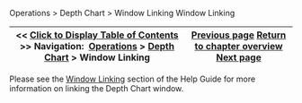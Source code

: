 ﻿
Operations \> Depth Chart \> Window Linking
Window Linking

| \<\< [Click to Display Table of Contents](window_linking.md) \>\> **Navigation:**     [Operations](operations-1.md) \> [Depth Chart](depth_chart-1.md) \> Window Linking | [Previous page](depth_chart_properties-1.md) [Return to chapter overview](depth_chart-1.md) [Next page](fx-correlation-1.md) |
| --- | --- |

Please see the [Window Linking](linking_windows-1.md) section of the Help Guide for more information on linking the Depth Chart window.
